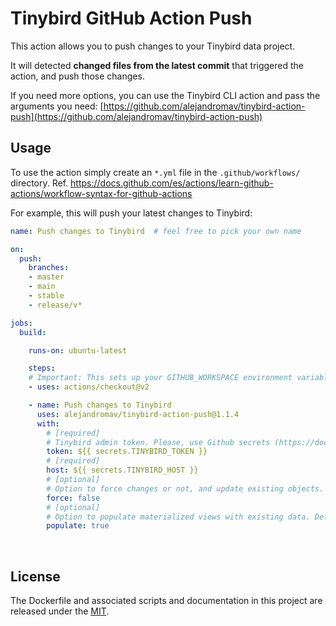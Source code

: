 # Tinybird GitHub Action Push
This action allows you to push changes to your Tinybird data project.

It will detected **changed files from the latest commit** that triggered the action, and push those changes.

If you need more options, you can use the Tinybird CLI action and pass the arguments you need: [https://github.com/alejandromav/tinybird-action-push](https://github.com/alejandromav/tinybird-action-push)

## Usage
To use the action simply create an `*.yml` file in the `.github/workflows/` directory. Ref. https://docs.github.com/es/actions/learn-github-actions/workflow-syntax-for-github-actions

For example, this will push your latest changes to Tinybird:

```yaml
name: Push changes to Tinybird  # feel free to pick your own name

on:
  push:
    branches:
    - master
    - main
    - stable
    - release/v*

jobs:
  build:

    runs-on: ubuntu-latest

    steps:
    # Important: This sets up your GITHUB_WORKSPACE environment variable
    - uses: actions/checkout@v2

    - name: Push changes to Tinybird
      uses: alejandromav/tinybird-action-push@1.1.4
      with:
        # [required]
        # Tinybird admin token. Please, use Github secrets (https://docs.github.com/en/actions/security-guides/encrypted-secrets)
        token: ${{ secrets.TINYBIRD_TOKEN }}
        # [required]
        host: ${{ secrets.TINYBIRD_HOST }}
        # [optional]
        # Option to force changes or not, and update existing objects. Defaults to `true`.
        force: false
        # [optional]
        # Option to populate materialized views with existing data. Defaults to `false`.
        populate: true

```

<br>

## License
The Dockerfile and associated scripts and documentation in this project are released under the [MIT](license).
